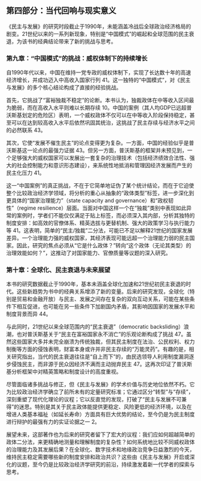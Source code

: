## **第四部分：当代回响与现实意义**

《民主与发展》的研究时段截止于1990年，未能涵盖冷战后全球政治经济格局的剧变。21世纪以来的一系列新现象，特别是“中国模式”的崛起和全球范围的民主衰退，为该书的经典结论带来了新的挑战与思考。

### **第九章：“中国模式”的挑战：威权体制下的持续增长**

自1990年代以来，中国在维持一党专政的威权体制下，实现了长达数十年的高速经济增长，并成功迈入中高收入国家行列 41。这一独特的“中国模式”，对《民主与发展》的多个核心结论构成了直接的经验挑战。

首先，它挑战了“富裕独裁不稳定”的论断。本书认为，独裁政体在中等收入区间最为脆弱，而在高收入水平则难以长期存续 10。中国的案例（其人均GDP已远超普沃斯基划定的危险区）表明，一个威权政体不仅可以在中等收入阶段保持稳定，甚至可以在达到较高收入水平后依然巩固其统治，这挑战了民主存续与经济水平之间的必然联系 43。

其次，它使“发展不催生民主”的论点变得更为复杂。一方面，中国的经验似乎是普沃斯基这一论点的最强力证据 43。但另一方面，普沃斯基的框架并未预见到，一个足够强大的威权国家可以发展出一套复杂的治理技术（包括经济绩效合法性、强大的社会控制能力和意识形态建设），来系统性地抵消和管理因经济发展而产生的民主化压力 41。

这一“中国案例”的真正挑战，不在于它简单地证伪了某个统计结论，而在于它迫使整个比较政治经济学领域，将分析的重心从抽象的“政体类型”标签，进一步深化到更具体的“国家治理能力”（state capacity and governance）和“政权韧性”（regime resilience）层面。当面对中国这样一个在“独裁”类别中表现如此异常的案例时，学者们不能仅仅满足于贴上标签，而必须深入其内部，分析其独特的制度安排：如高效的官僚体系、精英选拔与更替机制、强大的政策学习与执行能力等 41。这表明，简单的“民主/独裁”二分法，可能已不足以解释21世纪的国家发展差异。一个治理能力强的威权国家，其经济表现可能远超一个治理能力弱的民主国家。因此，研究的焦点必须从“它是什么政体？”转向“这个政体（无论其类型）的治理效能如何？”，这推动了对国家能力、官僚质量等议题的深入研究。

### **第十章：全球化、民主衰退与未来展望**

本书的研究数据截止于1990年，基本未涵盖全球化加速和21世纪初民主衰退的时代。这些新趋势为书中的经典关系增添了新的变量。后来的研究发现，全球化（特别是贸易和金融开放）与民主、发展之间存在复杂的双向互动关系，可能在某些条件下相互促进，也可能在另一些条件下加剧国内矛盾，其影响因国家的发展水平和制度背景而异 44。

与此同时，21世纪以来全球范围内的“民主衰退”（democratic backsliding）浪潮，也对普沃斯基关于“民主在富裕国家永不消亡”的乐观论断构成了挑战 47。虽然这些国家大多并未完全崩溃为传统独裁，但其民主制度在法治、公民权利、权力制衡等方面的侵蚀表明，财富本身或许并非民主存续的“万能灵药”。有趣的是，相关研究指出，当代的民主衰退往往是“自上而下”的，由民选领导人利用制度漏洞逐步侵蚀民主，而非源于民众因经济不满而主动抛弃民主 47。这再次印证了普沃斯基分析框架中对精英策略和制度设计的高度重视。

尽管面临诸多挑战与修正，但《民主与发展》的学术价值与历史地位依然不朽。它为比较政治经济学确立了前所未有的定量研究标准；它通过区分“转型”与“存续”，深刻重塑了现代化理论的议程；它以反直觉的发现，打破了“民主与发展不可兼得”的迷思。特别是其关于民主政体能提供更稳定、风险更低的经济环境，以及在增进人类基本福祉（如延长寿命）方面具有巨大优势的结论，至今仍是为民主制度进行辩护的最强有力的实证论据之一 2。

展望未来，这部著作也为后来的研究者留下了宏大的议程：我们应如何超越简单的政体二分法，来更精确地测量和理解制度的复杂性？如何系统地比较不同威权政体的治理能力及其发展后果？在全球化、数字技术和地缘政治竞争日益激烈的今天，维持民主稳定需要哪些新的制度安排和政治共识？这些由《民主与发展》开启或深化的议题，至今仍是比较政治经济学研究的前沿，持续激发着新一代学者的探索与思考。


